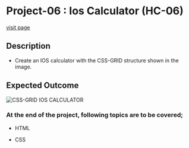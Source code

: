 
# Project-06 : Ios Calculator (HC-06)

[visit page](https://murttkapln.github.io/Calculator/)

## Description
- Create an IOS calculator with the CSS-GRID structure shown in the image.

## Expected Outcome

![CSS-GRID IOS CALCULATOR](../css-grid-ios.png)

### At the end of the project, following topics are to be covered;

- HTML 

- CSS

